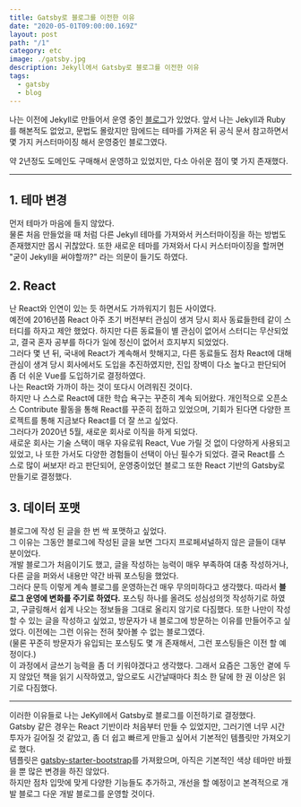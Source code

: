 ```yaml
---
title: Gatsby로 블로그를 이전한 이유
date: "2020-05-01T09:00:00.169Z"
layout: post
path: "/1"
category: etc
image: ./gatsby.jpg
description: Jekyll에서 Gatsby로 블로그를 이전한 이유
tags:
  - gatsby
  - blog
---
```

<!--more-->

나는 이전에 Jekyll로 만들어서 운영 중인 [블로그](https://memory.today)가 있었다.
앞서 나는 Jekyll과 Ruby를 해본적도 없었고, 문법도 몰랐지만 맘에드는 테마를 가져온 뒤 공식 문서 참고하면서 몇 가지 커스터마이징 해서 운영중인 블로그였다.

약 2년정도 도메인도 구매해서 운영하고 있었지만, 다소 아쉬운 점이 몇 가지 존재했다.

---

## 1. 테마 변경  
먼저 테마가 마음에 들지 않았다.  
물론 처음 만들었을 때 처럼 다른 Jekyll 테마를 가져와서 커스터마이징을 하는 방법도 존재했지만 몹시 귀찮았다.
또한 새로운 테마를 가져와서 다시 커스터마이징을 할꺼면 "굳이 Jekyll을 써야할까?" 라는 의문이 들기도 하였다.

## 2. React
난 React와 인연이 있는 듯 하면서도 가까워지기 힘든 사이였다.  
예전에 2016년쯤 React 아주 초기 버전부터 관심이 생겨 당시 회사 동료들한테 같이 스터디를 하자고 제안 했었다.
하지만 다른 동료들이 별 관심이 없어서 스터디는 무산되었고,
결국 혼자 공부를 하다가 일에 정신이 없어서 흐지부지 되었었다.  
그러다 몇 년 뒤, 국내에 React가 계속해서 핫해지고, 다른 동료들도 점차 React에 대해 관심이 생겨 당시 회사에서도 도입을 추진하였지만,
진입 장벽이 다소 높다고 판단되어 좀 더 쉬운 Vue를 도입하기로 결정하였다.  
나는 React와 가까이 하는 것이 또다시 어려워진 것이다.  
하지만 나 스스로 React에 대한 학습 욕구는 꾸준히 계속 되어왔다.
개인적으로 오픈소스 Contribute 활동을 통해 React를 꾸준히 접하고 있었으며,
기회가 된다면 다양한 프로젝트를 통해 지금보다 React를 더 잘 쓰고 싶었다.  
그러다가 2020년 5월, 새로운 회사로 이직을 하게 되었다.  
새로운 회사는 기술 스택이 매우 자유로워 React, Vue 가릴 것 없이 다양하게 사용되고 있었고,
나 또한 가서도 다양한 경험들이 선택이 아닌 필수가 되었다.
결국 React를 스스로 많이 써보자! 라고 판단되어, 운영중이었던 블로그 또한 React 기반의 Gatsby로 만들기로 결정했다.

## 3. 데이터 포맷
블로그에 작성 된 글을 한 번 싹 포맷하고 싶었다.  
그 이유는 그동안 블로그에 작성된 글을 보면 그다지 프로페셔널하지 않은 글들이 대부분이었다.  
개발 블로그가 처음이기도 했고, 글을 작성하는 능력이 매우 부족하여 대충 작성하거나, 다른 글을 퍼와서 내용만 약간 바꿔 포스팅을 했었다.  
그러다 문득 이렇게 계속 블로그를 운영하는건 매우 무의미하다고 생각했다.
따라서 **블로그 운영에 변화를 주기로 하였다.** 포스팅 하나를 올려도 성심성의껏 작성하기로 하였고,
구글링해서 쉽게 나오는 정보들을 그대로 올리지 않기로 다짐했다.
또한 나만이 작성할 수 있는 글을 작성하고 싶었고, 방문자가 내 블로그에 방문하는 이유를 만들어주고 싶었다.
이전에는 그런 이유는 전혀 찾아볼 수 없는 블로그였다.  
(물론 꾸준히 방문자가 유입되는 포스팅도 몇 개 존재해서, 그런 포스팅들은 이전 할 예정이다.)  
이 과정에서 글쓰기 능력을 좀 더 키워야겠다고 생각했다. 그래서 요즘은 그동안 곁에 두지 않았던 책을 읽기 시작하였고,
앞으로도 시간날때마다 최소 한 달에 한 권 이상은 읽기로 다짐했다.

---

이러한 이유들로 나는 JeKyll에서 Gatsby로 블로그를 이전하기로 결정했다.  
Gatsby 같은 경우는 React 기반이라 처음부터 만들 수 있었지만, 그러기엔 너무 시간 투자가 길어질 것 같았고,
좀 더 쉽고 빠르게 만들고 싶어서 기본적인 템플릿만 가져오기로 했다.  
템플릿은 [gatsby-starter-bootstrap](https://www.gatsbyjs.org/starters/jaxx2104/gatsby-starter-bootstrap/)를 가져왔으며,
아직은 기본적인 색상 테마만 바꿨을 뿐 많은 변경을 하진 않았다.  
하지만 점차 입맛에 맞게 다양한 기능들도 추가하고, 개선을 할 예정이고
본격적으로 개발 블로그 다운 개발 블로그를 운영할 것이다.